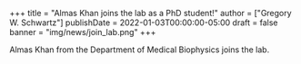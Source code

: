 +++
title = "Almas Khan joins the lab as a PhD student!"
author = ["Gregory W. Schwartz"]
publishDate = 2022-01-03T00:00:00-05:00
draft = false
banner = "img/news/join_lab.png"
+++

Almas Khan from the Department of Medical Biophysics joins the lab.
